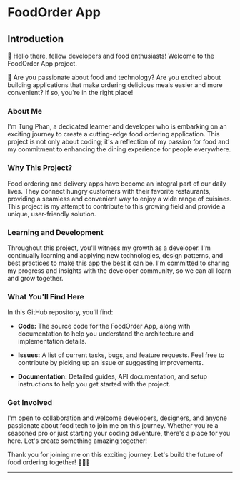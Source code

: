 

# FoodOrder App

## Introduction

👋 Hello there, fellow developers and food enthusiasts! Welcome to the FoodOrder App project. 

🍔 Are you passionate about food and technology? Are you excited about building applications that make ordering delicious meals easier and more convenient? If so, you're in the right place! 

### About Me

I'm Tung Phan, a dedicated learner and developer who is embarking on an exciting journey to create a cutting-edge food ordering application. This project is not only about coding; it's a reflection of my passion for food and my commitment to enhancing the dining experience for people everywhere.

### Why This Project?

Food ordering and delivery apps have become an integral part of our daily lives. They connect hungry customers with their favorite restaurants, providing a seamless and convenient way to enjoy a wide range of cuisines. This project is my attempt to contribute to this growing field and provide a unique, user-friendly solution.

### Learning and Development

Throughout this project, you'll witness my growth as a developer. I'm continually learning and applying new technologies, design patterns, and best practices to make this app the best it can be. I'm committed to sharing my progress and insights with the developer community, so we can all learn and grow together.

### What You'll Find Here

In this GitHub repository, you'll find:

- **Code:** The source code for the FoodOrder App, along with documentation to help you understand the architecture and implementation details.

- **Issues:** A list of current tasks, bugs, and feature requests. Feel free to contribute by picking up an issue or suggesting improvements.

- **Documentation:** Detailed guides, API documentation, and setup instructions to help you get started with the project.

### Get Involved

I'm open to collaboration and welcome developers, designers, and anyone passionate about food tech to join me on this journey. Whether you're a seasoned pro or just starting your coding adventure, there's a place for you here. Let's create something amazing together!


Thank you for joining me on this exciting journey. Let's build the future of food ordering together! 🍕📱🚀

---

